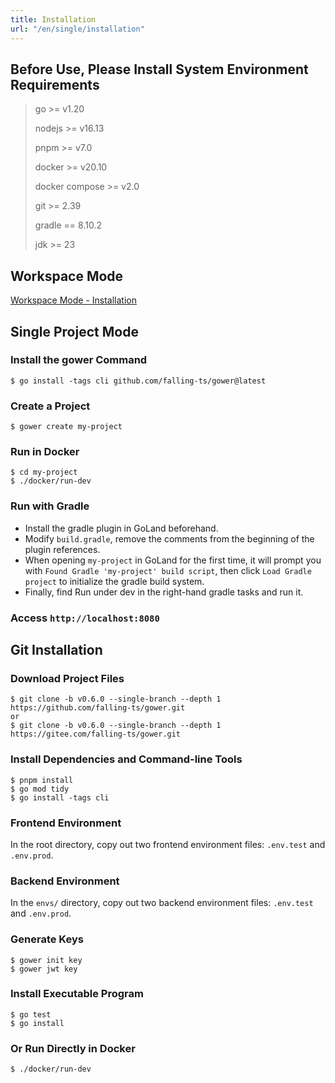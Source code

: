 ```yaml
---
title: Installation
url: "/en/single/installation"
---
```


## Before Use, Please Install System Environment Requirements

> go >= v1.20
>
> nodejs >= v16.13
>
> pnpm >= v7.0
>
> docker >= v20.10
>
> docker compose >= v2.0
>
> git >= 2.39
>
> gradle == 8.10.2
>
> jdk >= 23

## Workspace Mode

[Workspace Mode - Installation](https://falling-ts.github.io/gower-docs/workspace/安装/)

## Single Project Mode

### Install the gower Command

```shell
$ go install -tags cli github.com/falling-ts/gower@latest
```


### Create a Project

```shell
$ gower create my-project
```


### Run in Docker

```shell
$ cd my-project
$ ./docker/run-dev
```


### Run with Gradle

- Install the gradle plugin in GoLand beforehand.
- Modify `build.gradle`, remove the comments from the beginning of the plugin references.
- When opening `my-project` in GoLand for the first time, it will prompt you with `Found Gradle 'my-project' build script`, then click `Load Gradle project` to initialize the gradle build system.
- Finally, find Run under dev in the right-hand gradle tasks and run it.

### Access `http://localhost:8080`

## Git Installation

### Download Project Files

```shell
$ git clone -b v0.6.0 --single-branch --depth 1 https://github.com/falling-ts/gower.git
or
$ git clone -b v0.6.0 --single-branch --depth 1 https://gitee.com/falling-ts/gower.git
```


### Install Dependencies and Command-line Tools

```shell
$ pnpm install
$ go mod tidy
$ go install -tags cli
```


### Frontend Environment

In the root directory, copy out two frontend environment files: `.env.test` and `.env.prod`.

### Backend Environment

In the `envs/` directory, copy out two backend environment files: `.env.test` and `.env.prod`.

### Generate Keys

```shell
$ gower init key
$ gower jwt key
```


### Install Executable Program

```shell
$ go test
$ go install
```


### Or Run Directly in Docker

```shell
$ ./docker/run-dev
```
